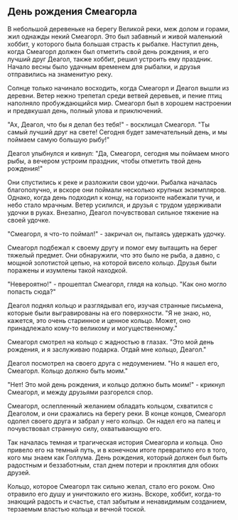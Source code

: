 ## День рождения Смеагорла

В небольшой деревеньке на берегу Великой реки, меж долом и горами, жил однажды некий Смеагорл. Это был забавный и живой маленький хоббит, у которого была большая страсть к рыбалке. Наступил день, когда Смеагорл должен был отметить свой день рождения, и его лучший друг Деагол, также хоббит, решил устроить ему праздник. Начало весны было удачным временем для рыбалки, и друзья отправились на знаменитую реку.

Солнце только начинало восходить, когда Смеагорл и Деагол вышли из деревни. Ветер нежно трепетал среди ветвей деревьев, и пение птиц наполняло пробуждающийся мир. Смеагорл был в хорошем настроении и предвкушал день, полный улова и приключений.

"Ах, Деагол, что бы я делал без тебя!" - восклицал Смеагорл. "Ты самый лучший друг на свете! Сегодня будет замечательный день, и мы поймаем самую большую рыбу!"

Деагол улыбнулся и кивнул: "Да, Смеагорл, сегодня мы поймаем много рыбы, а вечером устроим праздник, чтобы отметить твой день рождения!"

Они спустились к реке и разложили свои удочки. Рыбалка началась благополучно, и вскоре они поймали несколько крупных экземпляров. Однако, когда день подходил к концу, на горизонте набежали тучи, и небо стало мрачным. Ветер усилился, и друзья с трудом удерживали удочки в руках. Внезапно, Деагол почувствовал сильное тяжение на своей удочке.

"Смеагорл, я что-то поймал!" - закричал он, пытаясь удержать удочку.

Смеагорл подбежал к своему другу и помог ему вытащить на берег тяжелый предмет. Они обнаружили, что это было не рыба, а давно, с мощной золотистой цепью, на которой висело кольцо. Друзья были поражены и изумлены такой находкой.

"Невероятно!" - прошептал Смеагорл, глядя на кольцо. "Как оно могло попасть сюда?"

Деагол поднял кольцо и разглядывал его, изучая странные письмена, которые были выгравированы на его поверхности. "Я не знаю, но, кажется, это очень старинное и ценное кольцо. Может, оно принадлежало кому-то великому и могущественному."

Смеагорл смотрел на кольцо с жадностью в глазах. "Это мой день рождения, и я заслуживаю подарка. Отдай мне кольцо, Деагол."

Деагол посмотрел на своего друга с недоумением. "Но я нашел его, Смеагорл. Кольцо должно быть моим."

"Нет! Это мой день рождения, и кольцо должно быть моим!" - крикнул Смеагорл, и между друзьями разгорелся спор.

Смеагорл, ослепленный желанием обладать кольцом, схватился с Деаголом, и они сражались на берегу реки. В конце концов, Смеагорл одолел своего друга и забрал у него кольцо. Он надел его на палец и почувствовал странную силу, охватывающую его.

Так началась темная и трагическая история Смеагорла и кольца. Оно привело его на темный путь, и в конечном итоге превратило его в того, кого мы знаем как Голлума. День рождения, который должен был быть радостным и беззаботным, стал днем потери и проклятия для обоих друзей.

Кольцо, которое Смеагорл так сильно желал, стало его роком. Оно отравило его душу и уничтожило его жизнь. Вскоре, хоббит, когда-то знающий радость и счастье, стал забытым и ненавидимым созданием, терзаемым властью кольца и вечной тоской.

